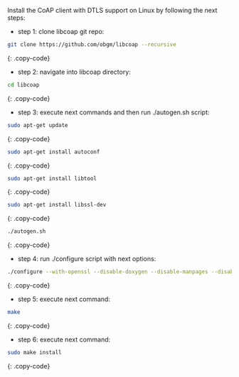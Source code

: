 Install the CoAP client with DTLS support on Linux by following the next steps:
 
- step 1: clone libcoap git repo: 

```bash
git clone https://github.com/obgm/libcoap --recursive
```
{: .copy-code}

- step 2: navigate into libcoap directory:

```bash
cd libcoap
```
{: .copy-code}

- step 3: execute next commands and then run ./autogen.sh script:

```bash
sudo apt-get update
```
{: .copy-code}


```bash
sudo apt-get install autoconf
```
{: .copy-code}


```bash
sudo apt-get install libtool
```
{: .copy-code}


```bash
sudo apt-get install libssl-dev
```
{: .copy-code}


```bash
./autogen.sh
```
{: .copy-code}

- step 4: run ./configure script with next options:

```bash
./configure --with-openssl --disable-doxygen --disable-manpages --disable-shared
```
{: .copy-code}

- step 5: execute next command:

```bash
make
```
{: .copy-code}

- step 6: execute next command:

```bash
sudo make install
```
{: .copy-code}